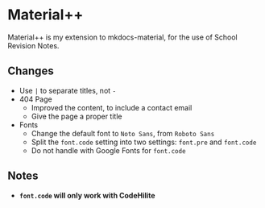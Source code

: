 Material++
==========

Material++ is my extension to mkdocs-material, for the use of School Revision Notes.

## Changes

- Use `|` to separate titles, not `-` 
- 404 Page
  - Improved the content, to include a contact email
  - Give the page a proper title
- Fonts
  - Change the default font to `Noto Sans`, from `Roboto Sans`
  - Split the `font.code` setting into two settings: `font.pre` and `font.code`
  - Do not handle with Google Fonts for `font.code`

## Notes

- **`font.code` will only work with CodeHilite**
